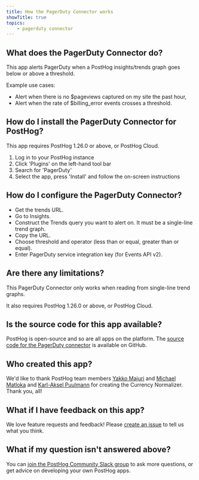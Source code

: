 ```yaml
---
title: How the PagerDuty Connector works
showTitle: true
topics:
    - pagerduty connector
---
```


## What does the PagerDuty Connector do?

This app alerts PagerDuty when a PostHog insights/trends graph goes below or above a threshold.

Example use cases:
- Alert when there is no $pageviews captured on my site the past hour,
- Alert when the rate of $billing_error events crosses a threshold.

## How do I install the PagerDuty Connector for PostHog?

This app requires PostHog 1.26.0 or above, or PostHog Cloud.

1. Log in to your PostHog instance
2. Click 'Plugins' on the left-hand tool bar
3. Search for 'PagerDuty' 
4. Select the app, press 'Install' and follow the on-screen instructions

## How do I configure the PagerDuty Connector?

- Get the trends URL.
- Go to Insights.
- Construct the Trends query you want to alert on. It must be a single-line trend graph.
- Copy the URL.
- Choose threshold and operator (less than or equal, greater than or equal).
- Enter PagerDuty service integration key (for Events API v2).

## Are there any limitations?

This PagerDuty Connector only works when reading from single-line trend graphs.

It also requires PostHog 1.26.0 or above, or PostHog Cloud.

## Is the source code for this app available?

PostHog is open-source and so are all apps on the platform. The [source code for the PagerDuty connector](https://github.com/PostHog/posthog-pagerduty-plugin) is available on GitHub. 

## Who created this app?

We'd like to thank PostHog team members [Yakko Majuri](https://github.com/yakkomajuri) and [Michael Matloka](https://github.com/Twixes) and [Karl-Aksel Puulmann](https://github.com/macobo) for creating the Currency Normalizer. Thank you, all!

## What if I have feedback on this app?

We love feature requests and feedback! Please [create an issue](https://github.com/PostHog/posthog/issues/new?assignees=&labels=enhancement%2C+feature&template=feature_request.md) to tell us what you think. 

## What if my question isn't answered above?

You can [join the PostHog Community Slack group](/slack) to ask more questions, or get advice on developing your own PostHog apps.

